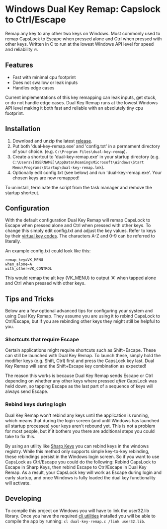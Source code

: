 # Windows Dual Key Remap: Capslock to Ctrl/Escape

Remap any key to any other two keys on Windows. Most commonly used to remap CapsLock to Escape when pressed alone and Ctrl when pressed with other keys. Written in C to run at the lowest Windows API level for speed and reliability 🔥.

## Features

- Fast with minimal cpu footprint
- Does not swallow or leak inputs
- Handles edge cases

Current implementations of this key remapping can leak inputs, get stuck, or do not handle edge cases. Dual Key Remap runs at the lowest Windows API level making it both fast and reliable with an absolutely tiny cpu footprint.

## Installation

1) Download and unzip the latest [release](https://github.com/ililim/dual-key-remap/releases).
2) Put both 'dual-key-remap.exe' and 'config.txt' in a permament directory of your choice. (e.g. `C:\Program Files\dual-key-remap`).
3) Create a shortcut to 'dual-key-remap.exe' in your startup directory (e.g. `C:\Users\[USERNAME]\AppData\Roaming\Microsoft\Windows\Start Menu\Programs\Startup\dual-key-remap.lnk`).
4) Optionally edit config.txt (see below) and run 'dual-key-remap.exe'. Your chosen keys are now remapped!

To uninstall, terminate the script from the task manager and remove the startup shortcut.

## Configuration

With the default configuration Dual Key Remap will remap CapsLock to Escape when pressed alone and Ctrl when pressed with other keys. To change this simply edit config.txt and adjust the key values. Refer to keys by their [virtual key codes](https://docs.microsoft.com/en-us/windows/desktop/inputdev/virtual-key-codes). The characters A-Z and 0-9 can be referred to literally.

An example config.txt could look like this:

```
remap_key=VK_MENU
when_alone=A
with_other=VK_CONTROL
```

This would remap the alt key (VK_MENU) to output 'A' when tapped alone and Ctrl when pressed with other keys.

## Tips and Tricks

Below are a few optional advanced tips for configuring your system and using Dual Key Remap. They assume you are using it to rebind CapsLock to Ctrl/Escape, but if you are rebinding other keys they might still be helpful to you.

### Shortcuts that require Escape

Certain applications might require shortcuts such as Shift+Escape. These can still be launched with Dual Key Remap. To launch these, simply hold the modifier keys (e.g. Shift, Ctrl) first and press the CapsLock key last. Dual Key Remap will send the Shift+Escape key combination as expected!

The reason this works is because Dual Key Remap sends Escape or Ctrl depending on whether any other keys where pressed _after_ CapsLock was held down, so tapping Escape as the last part of a sequence of keys will always send Escape.

### Rebind keys during login

Dual Key Remap won't rebind any keys until the application is running, which means that during the login screen (and until Windows has launched all startup processes) your keys aren't rebound yet. This is not a problem for most people, but if it bothers you there are additional steps you could take to fix this.

By using an utility like [Sharp Keys](https://github.com/randyrants/sharpkeys) you can rebind keys in the windows registry. While this method only supports simple key-to-key rebinding, these rebindings persist in the Windows login screen. So if you want to use CapsLock as Ctrl/Escape you could do the following: Rebind CapsLock to Escape in Sharp Keys, then rebind Escape to Ctrl/Escape in Dual Key Remap. As a result, your CapsLock key will work as Escape during login and early startup, and once Windows is fully loaded the dual key functionality will activate.

## Developing

To compile this project on Windows you will have to link the user32.lib library. Once you have the required [cli utilities](https://msdn.microsoft.com/en-us/library/bb384838.aspx) installed you will be able to compile the app by running: `cl dual-key-remap.c /link user32.lib`.